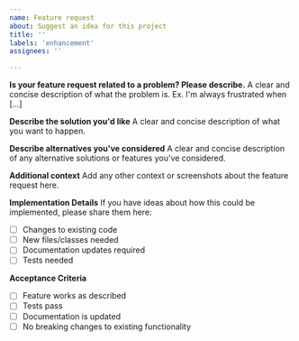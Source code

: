 ```yaml
---
name: Feature request
about: Suggest an idea for this project
title: ''
labels: 'enhancement'
assignees: ''

---
```


**Is your feature request related to a problem? Please describe.**
A clear and concise description of what the problem is. Ex. I'm always frustrated when [...]

**Describe the solution you'd like**
A clear and concise description of what you want to happen.

**Describe alternatives you've considered**
A clear and concise description of any alternative solutions or features you've considered.

**Additional context**
Add any other context or screenshots about the feature request here.

**Implementation Details**
If you have ideas about how this could be implemented, please share them here:

- [ ] Changes to existing code
- [ ] New files/classes needed
- [ ] Documentation updates required
- [ ] Tests needed

**Acceptance Criteria**
- [ ] Feature works as described
- [ ] Tests pass
- [ ] Documentation is updated
- [ ] No breaking changes to existing functionality